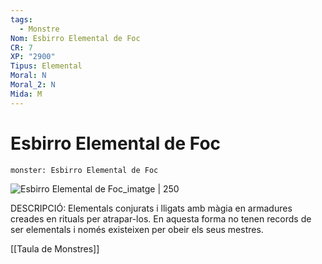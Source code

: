 ```yaml
---
tags:
  - Monstre
Nom: Esbirro Elemental de Foc
CR: 7
XP: "2900"
Tipus: Elemental
Moral: N
Moral_2: N
Mida: M
---
```

# Esbirro Elemental de Foc

```statblock
monster: Esbirro Elemental de Foc
```

![Esbirro Elemental de Foc_imatge | 250](https://static.wikia.nocookie.net/forgottenrealms/images/f/fe/FireMyrmidon.png/revision/latest?cb=20210627234522)

DESCRIPCIÓ: 
Elementals conjurats i lligats amb màgia en armadures creades en rituals per atrapar-los. En aquesta forma no tenen records de ser elementals i només existeixen per obeir els seus mestres.

[[Taula de Monstres]]